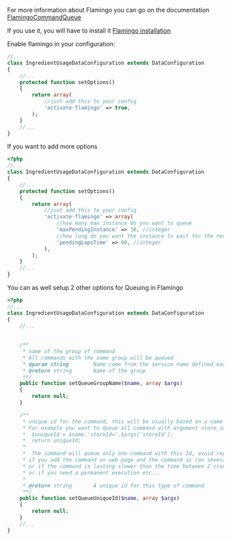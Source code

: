 For more information about Flamingo you can go on the documentation 
[FlamingoCommandQueue](https://github.com/Earls/FlamingoCommandQueue/blob/master/README.md)

If you use it, you will have to install it 
[Flamingo installation](https://github.com/Earls/FlamingoCommandQueue/blob/master/Resources/doc/installation.md)

Enable flamingo in your configuration:

```php
//...
class IngredientUsageDataConfiguration extends DataConfiguration
{
    //...
    protected function setOptions()
    {
        return array(
            //just add this to your config
            'activate-flamingo' => true,
        );
    }
    //...
}
```

If you want to add more options

```php
<?php
//...
class IngredientUsageDataConfiguration extends DataConfiguration
{
    //...
    protected function setOptions()
    {
        return array(
            //just add this to your config
            'activate-flamingo' => array(
                //how many max instance do you want to queue
                'maxPendingInstance' => 30, //integer
                //how long do you want the instance to wait for the next check
                'pendingLapsTime' => 60, //integer   
            ),
        );
    }
    //...
}
```

You can as well setup 2 other options for Queuing in Flamingo

```php
<?php
//...
class IngredientUsageDataConfiguration extends DataConfiguration
{
    //...
    
    
    /**
     * name of the group of command
     * All commands with the same group will be queued
     * @param string        Name come from the service name defined earlier
     * @return string       Name of the group
     **/
    public function setQueueGroupName($name, array $args)
    {
        return null;
    }

    /**
     * unique id for the command, this will be usually based on a name and arguments
     * For example you want to Queue all command with argument store_id is unique
     *  $uniqueId = $name.'storeId='.$args['storeId'];
     *  return uniqueId;
     *
     *  The command will queue only one command with this Id, avoid repetition, 
     * if you add the command on web page and the command is ran several times per minutes
     * or if the command is lasting slower than the time between 2 crons, your call, 
     * or if you need a permanent execution etc...
     *
     * @return string       A unique id for this type of command
     **/
    public function setQueueUniqueId($name, array $args)
    {
        return null;
    }
    //...
}
```
